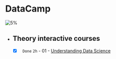 # DataCamp
![5%](https://progress-bar.dev/5/?title=Done)
- ## Theory interactive courses

    - [x] ` Done` ` 2h ` - 01 - [Understanding Data Science]([https://app.datacamp.com/learn/courses/understanding-data-science])
